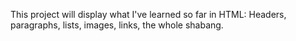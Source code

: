 This project will display what I've learned so far in HTML:
Headers, paragraphs, lists, images, links, the whole shabang.